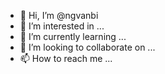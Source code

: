 - 👋 Hi, I’m @ngvanbi
- 👀 I’m interested in ...
- 🌱 I’m currently learning ...
- 💞️ I’m looking to collaborate on ...
- 📫 How to reach me ...

<!---
ngvanbi/ngvanbi is a ✨ special ✨ repository because its `README.md` (this file) appears on your GitHub profile.
You can click the Preview link to take a look at your changes.
--->
